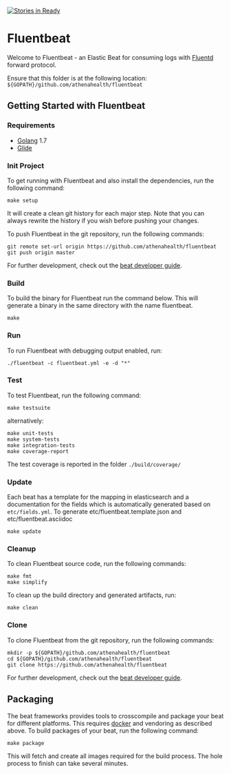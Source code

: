 [![Stories in Ready](https://badge.waffle.io/athenahealth/fluentbeat.png?label=ready&title=Ready)](https://waffle.io/athenahealth/fluentbeat)
# Fluentbeat

Welcome to Fluentbeat - an Elastic Beat for consuming logs with [Fluentd](https://github.com/fluent/fluentd/wiki/Forward-Protocol-Specification-v0) forward protocol.

Ensure that this folder is at the following location:
`${GOPATH}/github.com/athenahealth/fluentbeat`

## Getting Started with Fluentbeat

### Requirements

* [Golang](https://golang.org/dl/) 1.7
* [Glide](https://glide.sh/)

### Init Project
To get running with Fluentbeat and also install the
dependencies, run the following command:

```
make setup
```

It will create a clean git history for each major step. Note that you can always rewrite the history if you wish before pushing your changes.

To push Fluentbeat in the git repository, run the following commands:

```
git remote set-url origin https://github.com/athenahealth/fluentbeat
git push origin master
```

For further development, check out the [beat developer guide](https://www.elastic.co/guide/en/beats/libbeat/current/new-beat.html).

### Build

To build the binary for Fluentbeat run the command below. This will generate a binary
in the same directory with the name fluentbeat.

```
make
```


### Run

To run Fluentbeat with debugging output enabled, run:

```
./fluentbeat -c fluentbeat.yml -e -d "*"
```


### Test

To test Fluentbeat, run the following command:

```
make testsuite
```

alternatively:
```
make unit-tests
make system-tests
make integration-tests
make coverage-report
```

The test coverage is reported in the folder `./build/coverage/`

### Update

Each beat has a template for the mapping in elasticsearch and a documentation for the fields
which is automatically generated based on `etc/fields.yml`.
To generate etc/fluentbeat.template.json and etc/fluentbeat.asciidoc

```
make update
```


### Cleanup

To clean  Fluentbeat source code, run the following commands:

```
make fmt
make simplify
```

To clean up the build directory and generated artifacts, run:

```
make clean
```


### Clone

To clone Fluentbeat from the git repository, run the following commands:

```
mkdir -p ${GOPATH}/github.com/athenahealth/fluentbeat
cd ${GOPATH}/github.com/athenahealth/fluentbeat
git clone https://github.com/athenahealth/fluentbeat
```


For further development, check out the [beat developer guide](https://www.elastic.co/guide/en/beats/libbeat/current/new-beat.html).


## Packaging

The beat frameworks provides tools to crosscompile and package your beat for different platforms. This requires [docker](https://www.docker.com/) and vendoring as described above. To build packages of your beat, run the following command:

```
make package
```

This will fetch and create all images required for the build process. The hole process to finish can take several minutes.
